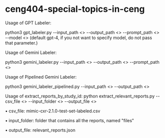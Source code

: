 # ceng404-special-topics-in-ceng

Usage of GPT Labeler:

python3 gpt_labeler.py --input_path <> --output_path <> --prompt_path <> --model <> (default gpt-4, if you not want to specify model, do not pass that parameter.)

Usage of Gemini Labeler:

python3 gemini_labeler.py --input_path <> --output_path <> --prompt_path <>

Usage of Pipelined Gemini Labeler:

python3 gemini_labeler_pipelined.py --input_path <> --output_path <>

Usage of extract_reports_by_study_id: 
python extract_relevant_reports.py --csv_file <> --input_folder <> --output_file <>

  • csv_file: mimic-cxr-2.1.0-test-set-labeled.csv
  
  • input_folder: folder that contains all the reports, named "files"
  
  • output_file: relevant_reports.json
